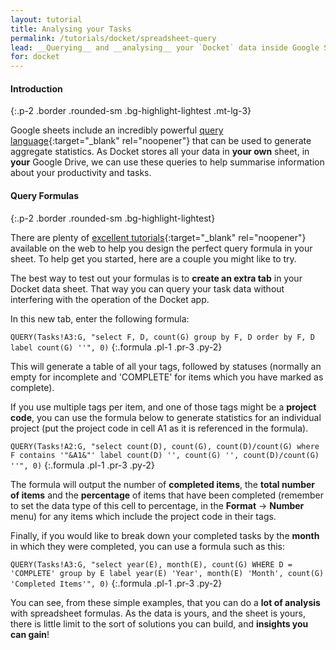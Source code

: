 ```yaml
---
layout: tutorial
title: Analysing your Tasks
permalink: /tutorials/docket/spreadsheet-query
lead: __Querying__ and __analysing__ your `Docket` data inside Google Sheets.
for: docket
---
```


#### Introduction
{:.p-2 .border .rounded-sm .bg-highlight-lightest .mt-lg-3}

Google sheets include an incredibly powerful [query language](https://developers.google.com/chart/interactive/docs/querylanguage){:target="_blank" rel="noopener"} that can be used to generate aggregate statistics. As Docket stores all your data in __your own__ sheet, in __your__ Google Drive, we can use these queries to help summarise information about your productivity and tasks.

#### Query Formulas
{:.p-2 .border .rounded-sm .bg-highlight-lightest}

There are plenty of [excellent tutorials](https://lifestack.io/snippets/#spreadsheet-functions){:target="_blank" rel="noopener"} available on the web to help you design the perfect query formula in your sheet. To help get you started, here are a couple you might like to try.

The best way to test out your formulas is to __create an extra tab__ in your Docket data sheet. That way you can query your task data without interfering with the operation of the Docket app.

In this new tab, enter the following formula:

`QUERY(Tasks!A3:G, "select F, D, count(G) group by F, D order by F, D label count(G) ''", 0)`
{:.formula .pl-1 .pr-3 .py-2}

This will generate a table of all your tags, followed by statuses (normally an empty for incomplete and 'COMPLETE' for items which you have marked as complete).

If you use multiple tags per item, and one of those tags might be a __project code__, you can use the formula below to generate statistics for an individual project (put the project code in cell A1 as it is referenced in the formula).

`QUERY(Tasks!A2:G, "select count(D), count(G), count(D)/count(G) where F contains '"&A1&"' label count(D) '', count(G) '', count(D)/count(G) ''", 0)`
{:.formula .pl-1 .pr-3 .py-2}

The formula will output the number of __completed items__, the __total number of items__ and the __percentage__ of items that have been completed (remember to set the data type of this cell to percentage, in the __Format__ -> __Number__ menu) for any items which include the project code in their tags.

Finally, if you would like to break down your completed tasks by the __month__ in which they were completed, you can use a formula such as this:

`QUERY(Tasks!A3:G, "select year(E), month(E), count(G) WHERE D = 'COMPLETE' group by E label year(E) 'Year', month(E) 'Month', count(G) 'Completed Items'", 0)`
{:.formula .pl-1 .pr-3 .py-2}

You can see, from these simple examples, that you can do a __lot of analysis__ with spreadsheet formulas. As the data is yours, and the sheet is yours, there is little limit to the sort of solutions you can build, and __insights you can gain__!